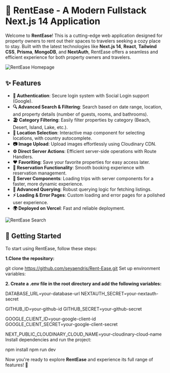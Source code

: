# 🏡 RentEase - A Modern Fullstack Next.js 14 Application

Welcome to **RentEase**! This is a cutting-edge web application designed for property owners to rent out their spaces to travelers seeking a cozy place to stay. Built with the latest technologies like **Next.js 14**, **React**, **Tailwind CSS**, **Prisma**, **MongoDB**, and **NextAuth**, RentEase offers a seamless and efficient experience for both property owners and travelers.

![RentEase Homepage](https://user-images.githubusercontent.com/your-username/screenshots/homepage.png)

## ✨ Features

- **🔐 Authentication**: Secure login system with Social Login support (Google).
- **🔍 Advanced Search & Filtering**: Search based on date range, location, and property details (number of guests, rooms, and bathrooms).
- **🏖️ Category Filtering**: Easily filter properties by category (Beach, Desert, Island, Lake, etc.).
- **📍 Location Selection**: Interactive map component for selecting locations, with country autocomplete.
- **📷 Image Upload**: Upload images effortlessly using Cloudinary CDN.
- **⚙️ Direct Server Actions**: Efficient server-side operations with Route Handlers.
- **❤️ Favoriting**: Save your favorite properties for easy access later.
- **📅 Reservation Functionality**: Smooth booking experience with reservation management.
- **🚀 Server Components**: Loading trips with server components for a faster, more dynamic experience.
- **🔄 Advanced Querying**: Robust querying logic for fetching listings.
- **⚡ Loading & Error Pages**: Custom loading and error pages for a polished user experience.
- **🌍 Deployed on Vercel**: Fast and reliable deployment.

![RentEase Search](https://user-images.githubusercontent.com/your-username/screenshots/search.png)

## 🚀 Getting Started

To start using RentEase, follow these steps:

 **1.Clone the repository:**

git clone https://github.com/seyaendris/Rent-Ease.git
Set up environment variables:

**2. Create a .env file in the root directory and add the following variables:**

DATABASE_URL=your-database-url
NEXTAUTH_SECRET=your-nextauth-secret

GITHUB_ID=your-github-id
GITHUB_SECRET=your-github-secret

GOOGLE_CLIENT_ID=your-google-client-id
GOOGLE_CLIENT_SECRET=your-google-client-secret

NEXT_PUBLIC_CLOUDINARY_CLOUD_NAME=your-cloudinary-cloud-name
Install dependencies and run the project:

npm install
npm run dev

Now you're ready to explore **RentEase** and experience its full range of features! 🌟
